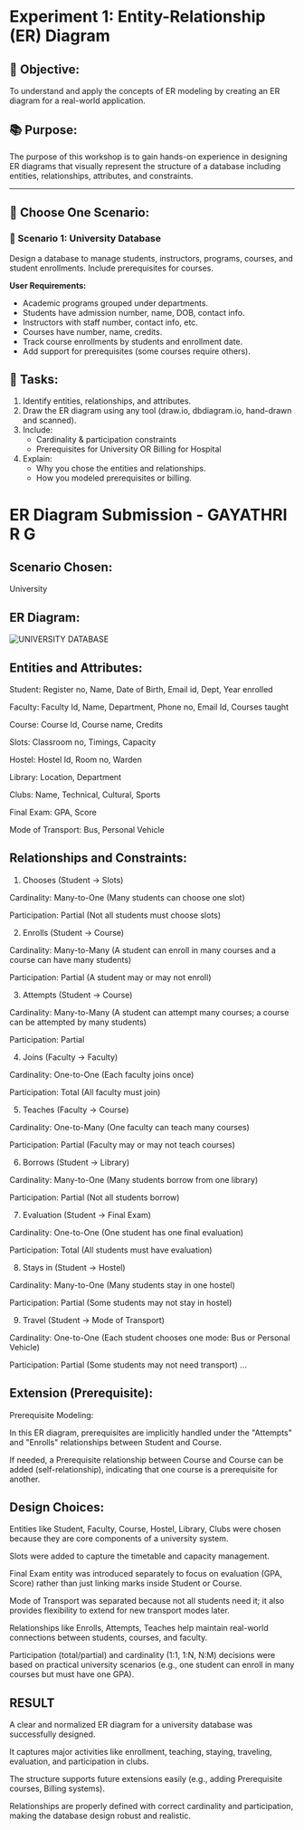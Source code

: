 # Experiment 1: Entity-Relationship (ER) Diagram

## 🎯 Objective:
To understand and apply the concepts of ER modeling by creating an ER diagram for a real-world application.

## 📚 Purpose:
The purpose of this workshop is to gain hands-on experience in designing ER diagrams that visually represent the structure of a database including entities, relationships, attributes, and constraints.

---

## 🧪 Choose One Scenario:

### 🔹 Scenario 1: University Database
Design a database to manage students, instructors, programs, courses, and student enrollments. Include prerequisites for courses.

**User Requirements:**
- Academic programs grouped under departments.
- Students have admission number, name, DOB, contact info.
- Instructors with staff number, contact info, etc.
- Courses have number, name, credits.
- Track course enrollments by students and enrollment date.
- Add support for prerequisites (some courses require others).

## 📝 Tasks:
1. Identify entities, relationships, and attributes.
2. Draw the ER diagram using any tool (draw.io, dbdiagram.io, hand-drawn and scanned).
3. Include:
   - Cardinality & participation constraints
   - Prerequisites for University OR Billing for Hospital
4. Explain:
   - Why you chose the entities and relationships.
   - How you modeled prerequisites or billing.

# ER Diagram Submission - GAYATHRI R G

## Scenario Chosen:
University 

## ER Diagram:
![UNIVERSITY DATABASE](https://github.com/user-attachments/assets/58dd2f2f-c88b-4ccc-a719-6216b47200c4)


## Entities and Attributes:
Student: Register no, Name, Date of Birth, Email id, Dept, Year enrolled

Faculty: Faculty Id, Name, Department, Phone no, Email Id, Courses taught

Course: Course Id, Course name, Credits

Slots: Classroom no, Timings, Capacity

Hostel: Hostel Id, Room no, Warden

Library: Location, Department

Clubs: Name, Technical, Cultural, Sports

Final Exam: GPA, Score

Mode of Transport: Bus, Personal Vehicle

## Relationships and Constraints:
1. Chooses (Student → Slots)

Cardinality: Many-to-One (Many students can choose one slot)

Participation: Partial (Not all students must choose slots)

2. Enrolls (Student → Course)

Cardinality: Many-to-Many (A student can enroll in many courses and a course can have many students)

Participation: Partial (A student may or may not enroll)

3. Attempts (Student → Course)

Cardinality: Many-to-Many (A student can attempt many courses; a course can be attempted by many students)

Participation: Partial

4. Joins (Faculty → Faculty)

Cardinality: One-to-One (Each faculty joins once)

Participation: Total (All faculty must join)

5. Teaches (Faculty → Course)

Cardinality: One-to-Many (One faculty can teach many courses)

Participation: Partial (Faculty may or may not teach courses)

6. Borrows (Student → Library)

Cardinality: Many-to-One (Many students borrow from one library)

Participation: Partial (Not all students borrow)

7. Evaluation (Student → Final Exam)

Cardinality: One-to-One (One student has one final evaluation)

Participation: Total (All students must have evaluation)

8. Stays in (Student → Hostel)

Cardinality: Many-to-One (Many students stay in one hostel)

Participation: Partial (Some students may not stay in hostel)

9. Travel (Student → Mode of Transport)

Cardinality: One-to-One (Each student chooses one mode: Bus or Personal Vehicle)

Participation: Partial (Some students may not need transport)
...

## Extension (Prerequisite):
Prerequisite Modeling:

In this ER diagram, prerequisites are implicitly handled under the "Attempts" and "Enrolls" relationships between Student and Course.

If needed, a Prerequisite relationship between Course and Course can be added (self-relationship), indicating that one course is a prerequisite for another.

## Design Choices:
Entities like Student, Faculty, Course, Hostel, Library, Clubs were chosen because they are core components of a university system.

Slots were added to capture the timetable and capacity management.

Final Exam entity was introduced separately to focus on evaluation (GPA, Score) rather than just linking marks inside Student or Course.

Mode of Transport was separated because not all students need it; it also provides flexibility to extend for new transport modes later.

Relationships like Enrolls, Attempts, Teaches help maintain real-world connections between students, courses, and faculty.

Participation (total/partial) and cardinality (1:1, 1:N, N:M) decisions were based on practical university scenarios (e.g., one student can enroll in many courses but must have one GPA).

## RESULT
A clear and normalized ER diagram for a university database was successfully designed.

It captures major activities like enrollment, teaching, staying, traveling, evaluation, and participation in clubs.

The structure supports future extensions easily (e.g., adding Prerequisite courses, Billing systems).

Relationships are properly defined with correct cardinality and participation, making the database design robust and realistic.

